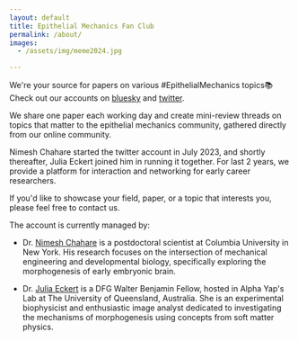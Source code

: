 ```yaml
---
layout: default
title: Epithelial Mechanics Fan Club
permalink: /about/
images:
  - /assets/img/meme2024.jpg

---
```


We're your source for papers on various #EpithelialMechanics topics📚
Check out our accounts on [bluesky](https://bsky.app/profile/epimechfc.bsky.social) and [twitter](https://x.com/EpiMechFC).

We share one paper each working day and create mini-review threads on topics that matter to the epithelial mechanics community, gathered directly from our online community.

Nimesh Chahare started the twitter account in July 2023, and shortly thereafter, Julia Eckert joined him in running it together. For last 2 years, we provide a platform for interaction and networking for early career researchers. 

If you'd like to showcase your field, paper, or a topic that interests you, please feel free to contact us.


The account is currently managed by:
- Dr. [Nimesh Chahare](https://bsky.app/profile/onenimesa.bsky.social) is a postdoctoral scientist at Columbia University in New York. His research focuses on the intersection of mechanical engineering and developmental biology, specifically exploring the morphogenesis of early embryonic brain. 

- Dr. [Julia Eckert](https://bsky.app/profile/juliaeckert.bsky.social) is a DFG Walter Benjamin Fellow, hosted in Alpha Yap's Lab at The University of Queensland, Australia. She is an experimental biophysicist and enthusiastic image analyst dedicated to investigating the mechanisms of morphogenesis using concepts from soft matter physics. 





